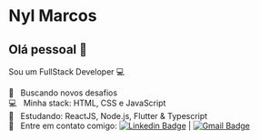 # Nyl Marcos

## Olá pessoal 👋

Sou um FullStack Developer :computer:
<br />

:rocket: &nbsp; Buscando novos desafios
<br/> :computer: &nbsp; Minha stack: HTML, CSS e JavaScript
<br /> :blue_book: &nbsp; Estudando: ReactJS, Node.js, Flutter & Typescript
<br/> :email: &nbsp; Entre em contato comigo: [![Linkedin Badge](https://img.shields.io/badge/-NylMarcos-blue?style=flat-square&logo=Linkedin&logoColor=white&link=https://https://www.linkedin.com/in/nylmarcos/)](https://www.linkedin.com/in/nylmarcos/)
|
[![Gmail Badge](https://img.shields.io/badge/-nylmarcos@gmail.com-c14438?style=flat-square&logo=Gmail&logoColor=white&link=mailto:nylmarcos@gmail.com)](mailto:nylmarcos@gmail.com)

<!--
**nylmarcos/nylmarcos** is a ✨ _special_ ✨ repository because its `README.md` (this file) appears on your GitHub profile.

Here are some ideas to get you started:

- 🔭 I’m currently working on ...
- 🌱 I’m currently learning ...
- 👯 I’m looking to collaborate on ...
- 🤔 I’m looking for help with ...
- 💬 Ask me about ...
- 📫 How to reach me: ...
- 😄 Pronouns: ...
- ⚡ Fun fact: ...
-->
